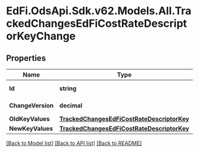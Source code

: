 # EdFi.OdsApi.Sdk.v62.Models.All.TrackedChangesEdFiCostRateDescriptorKeyChange

## Properties

Name | Type | Description | Notes
------------ | ------------- | ------------- | -------------
**Id** | **string** | Resource identifier | [optional] 
**ChangeVersion** | **decimal** | Change version | [optional] 
**OldKeyValues** | [**TrackedChangesEdFiCostRateDescriptorKey**](TrackedChangesEdFiCostRateDescriptorKey.md) |  | [optional] 
**NewKeyValues** | [**TrackedChangesEdFiCostRateDescriptorKey**](TrackedChangesEdFiCostRateDescriptorKey.md) |  | [optional] 

[[Back to Model list]](../../README.md#documentation-for-models) [[Back to API list]](../../README.md#documentation-for-api-endpoints) [[Back to README]](../../README.md)

